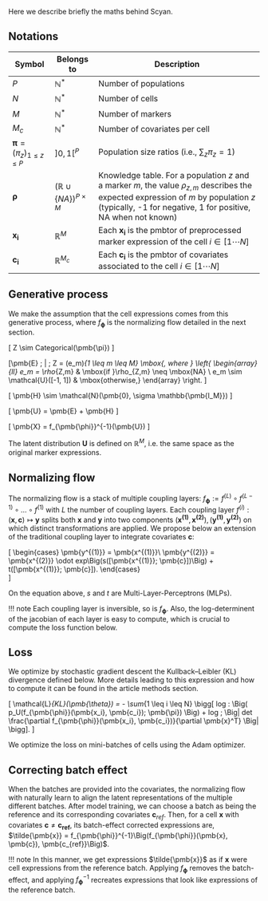 Here we describe briefly the maths behind Scyan.

## Notations

| Symbol      | Belongs to | Description                          |
| ----------- | -----------|------------------------------------ |
| $P$ | $\mathbb{N}^*$ | Number of populations  |
| $N$ | $\mathbb{N}^*$ | Number of cells |
| $M$ | $\mathbb{N}^*$ | Number of markers |
| $M_{c}$ | $\mathbb{N}^*$ | Number of covariates per cell |
| $\pmb{\pi} = (\pi_z)_{1 \leq z \leq P}$ | $]0, 1[^P$ | Population size ratios (i.e., $\sum_z \pi_z = 1$) |
| $\pmb{\rho}$ | $(\mathbb{R} \cup \{NA\})^{P \times M}$ | Knowledge table. For a population $z$ and a marker $m$, the value $\rho_{z,m}$ describes the expected expression of $m$ by population $z$ (typically, -1 for negative, 1 for positive, NA when not known)| 
| $\pmb{x_i}$ | $\mathbb{R}^M$ | Each $\pmb{x_i}$ is the pmbtor of preprocessed marker expression of the cell $i \in [1\cdots N]$|
| $\pmb{c_i}$ | $\mathbb{R}^{M_c}$ | Each $\pmb{c_i}$ is the pmbtor of covariates associated to the cell $i \in [1\cdots N]$|

## Generative process

We make the assumption that the cell expressions comes from this generative process, where $f_{\pmb{\phi}}$ is the normalizing flow detailed in the next section.

\[
    Z \sim Categorical(\pmb{\pi})
\]

\[\pmb{E} \; | \; Z = (e_m)_{1 \leq m \leq M} \mbox{, where }
        \left\{
            \begin{array}{ll}
                e_m = \rho_{Z,m} & \mbox{if }\rho_{Z,m} \neq \mbox{NA} \\
                e_m \sim \mathcal{U}([-1, 1]) & \mbox{otherwise,}
            \end{array}
        \right.
\]

\[
    \pmb{H} \sim \mathcal{N}(\pmb{0}, \sigma \mathbb{\pmb{I_M}})
\]

\[
    \pmb{U} = \pmb{E} + \pmb{H}
\]

\[
    \pmb{X} = f_{\pmb{\phi}}^{-1}(\pmb{U})
\]

The latent distribution $\pmb{U}$ is defined on $\mathbb{R}^M$, i.e. the same space as the original marker expressions.

## Normalizing flow

The normalizing flow is a stack of multiple coupling layers: $f_{\pmb{\phi}} := f^{(L)} \circ f^{(L-1)} \circ \dots \circ f^{(1)}$ with $L$ the number of coupling layers. Each coupling layer $f^{(i)}: (\pmb{x}, \pmb{c}) \mapsto \pmb{y}$ splits both $\pmb{x}$ and $\pmb{y}$ into two components $(\pmb{x^{(1)}}, \pmb{x^{(2)}}), (\pmb{y^{(1)}}, \pmb{y^{(2)}})$ on which distinct transformations are applied. We propose below an extension of the traditional coupling layer to integrate covariates $\pmb{c}$:

\[
    \begin{cases}
      \pmb{y^{(1)}} = \pmb{x^{(1)}}\\
      \pmb{y^{(2)}} = \pmb{x^{(2)}} \odot exp\Big(s([\pmb{x^{(1)}}; \pmb{c}])\Big) + t([\pmb{x^{(1)}}; \pmb{c}]).
    \end{cases}  
\]

On the equation above, $s$ and $t$ are Multi-Layer-Perceptrons (MLPs).

!!! note
    Each coupling layer is inversible, so is $f_{\pmb{\phi}}$. Also, the log-determinent of the jacobian of each layer is easy to compute, which is crucial to compute the loss function below.

## Loss
We optimize by stochastic gradient descent the Kullback–Leibler (KL) divergence defined below. More details leading to this expression and how to compute it can be found in the article methods section.

\[
    \mathcal{L}_{KL}(\pmb{\theta}) = - \sum_{1 \leq i \leq N} \bigg[ log \: \Big( p_U(f_{\pmb{\phi}}(\pmb{x_i}, \pmb{c_i}); \pmb{\pi}) \Big) + log \;  \Big| det \frac{\partial f_{\pmb{\phi}}(\pmb{x_i}, \pmb{c_i})}{\partial \pmb{x}^T} \Big| \bigg].
\]

We optimize the loss on mini-batches of cells using the Adam optimizer.

## Correcting batch effect

When the batches are provided into the covariates, the normalizing flow with naturally learn to align the latent representations of the multiple different batches. After model training, we can choose a batch as being the reference and its corresponding covariates $\pmb{c}_{ref}$. Then, for a cell $\pmb{x}$ with covariates $\pmb{c} \neq \pmb{c_{ref}}$, its batch-effect corrected expressions are, $\tilde{\pmb{x}} = f_{\pmb{\phi}}^{-1}\Big(f_{\pmb{\phi}}(\pmb{x}, \pmb{c}), \pmb{c_{ref}}\Big)$.

!!! note
    In this manner, we get expressions $\tilde{\pmb{x}}$ as if $\pmb{x}$ were cell expressions from the reference batch. Applying $f_{\pmb{\phi}}$ removes the batch-effect, and applying $f_{\pmb{\phi}}^{-1}$ recreates expressions that look like expressions of the reference batch.